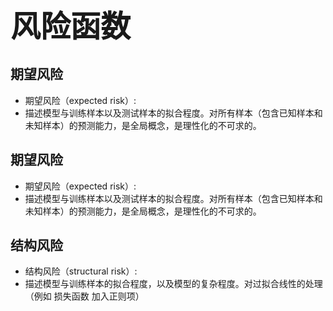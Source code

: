 <font size=10>**风险函数**</font>



## 期望风险

- 期望风险（expected risk）:
- 描述模型与训练样本以及测试样本的拟合程度。对所有样本（包含已知样本和未知样本）的预测能力，是全局概念，是理性化的不可求的。

## 期望风险

- 期望风险（expected risk）:
- 描述模型与训练样本以及测试样本的拟合程度。对所有样本（包含已知样本和未知样本）的预测能力，是全局概念，是理性化的不可求的。

## 结构风险

- 结构风险（structural risk）:
- 描述模型与训练样本的拟合程度，以及模型的复杂程度。对过拟合线性的处理 （例如 损失函数 加入正则项）